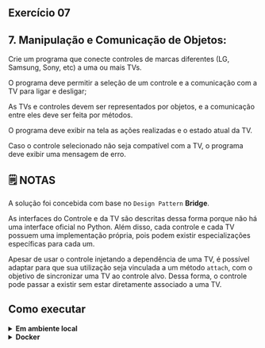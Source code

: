 ## Exercício 07

## 7. Manipulação e Comunicação de Objetos:

Crie um programa que conecte controles de marcas diferentes (LG, Samsung, Sony, etc) a uma ou mais TVs.

O programa deve permitir a seleção de um controle e a comunicação com a TV para ligar e desligar;

As TVs e controles devem ser representados por objetos, e a comunicação entre eles deve ser feita por métodos.

O programa deve exibir na tela as ações realizadas e o estado atual da TV.

Caso o controle selecionado não seja compatível com a TV, o programa deve exibir uma mensagem de erro.


## :spiral_notepad: NOTAS

A solução foi concebida com base no `Design Pattern` **Bridge**.

As interfaces do Controle e da TV são descritas dessa forma porque não há uma interface oficial no Python. Além disso, cada controle e cada TV possuem uma implementação própria, pois podem existir especializações específicas para cada um.

Apesar de usar o controle injetando a dependência de uma TV, é possível adaptar para que sua utilização seja vinculada a um método `attach`, com o objetivo de sincronizar uma TV ao controle alvo. Dessa forma, o controle pode passar a existir sem estar diretamente associado a uma TV.


## Como executar

<details>
<summary><strong>Em ambiente local</strong></summary></br>

Crie o ambiente virtual (caso não tenha feito anteriormente)
```bash
python -m venv .venv
```

Ative o ambiente

**LINUX e OS X**
```bash
source .venv/bin/activate
```

**WINDOWS**
```bash
\.venv\Scripts\activate
```

Instale as dependências
```bash
python -m pip install -r dev-requirements.txt
```

**Na raiz do projeto**

Execute o script
```bash
python -m challenge_07.src.main
```

Execute os testes
```bash
python -m pytest -v
```

Execute a cobertura de testes
```bash
python -m pytest --cov
```
</details>

<details>
<summary><strong>Docker</strong></summary></br>

**Certifique-se de possuir o docker e docker-compose instalados na sua máquina e com seus respectivos serviços ativados**

Criando container
```bash
docker-compose up -d
```

Acessando o container
```bash
docker exec -it python-environment bash
```

Execute o script
```bash
python -m challenge_07.src.main
```

Execute os testes
```bash
python -m pytest -v
```

Execute a cobertura de testes
```bash
python -m pytest --cov
```
</details>